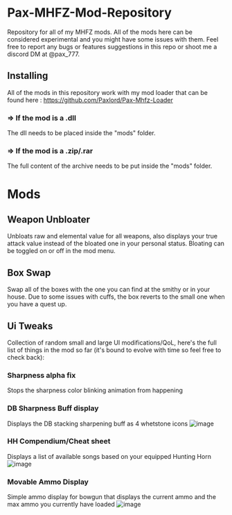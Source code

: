 # Pax-MHFZ-Mod-Repository
Repository for all of my MHFZ mods. All of the mods here can be considered experimental and you might have some issues with them. Feel free to report any bugs or features suggestions in this repo or shoot me a discord DM at @pax_777.

## Installing
All of the mods in this repository work with my mod loader that can be found here : https://github.com/Paxlord/Pax-Mhfz-Loader

### => If the mod is a .dll
The dll needs to be placed inside the "mods" folder.

### => If the mod is a .zip/.rar
The full content of the archive needs to be put inside the "mods" folder.

# Mods

## Weapon Unbloater
Unbloats raw and elemental value for all weapons, also displays your true attack value instead of the bloated one in your personal status. 
Bloating can be toggled on or off in the mod menu. 

## Box Swap
Swap all of the boxes with the one you can find at the smithy or in your house. Due to some issues with cuffs, the box reverts to the small one when you have a quest up. 

## Ui Tweaks
Collection of random small and large UI modifications/QoL, here's the full list of things in the mod so far (it's bound to evolve with time so feel free to check back): 

### Sharpness alpha fix 
Stops the sharpness color blinking animation from happening

### DB Sharpness Buff display 
Displays the DB stacking sharpening buff as 4 whetstone icons 
![image](https://github.com/Paxlord/Pax-MHFZ-Mod-Repository/assets/19719025/9fab7184-5b14-44f0-89ca-3cbf99f399b9)

### HH Compendium/Cheat sheet
Displays a list of available songs based on your equipped Hunting Horn
![image](https://github.com/Paxlord/Pax-MHFZ-Mod-Repository/assets/19719025/92adc7f4-bfac-4b8f-a316-ae56501103df)

### Movable Ammo Display
Simple ammo display for bowgun that displays the current ammo and the max ammo you currently have loaded
![image](https://github.com/Paxlord/Pax-MHFZ-Mod-Repository/assets/19719025/4eee2881-1137-4f20-9397-884ea115371a)
